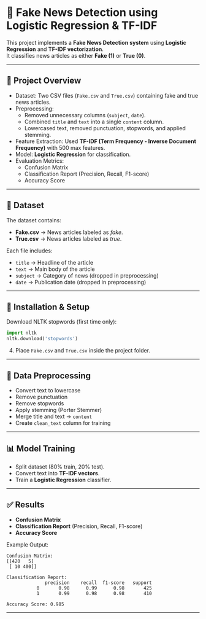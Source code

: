 # 📰 Fake News Detection using Logistic Regression & TF-IDF

This project implements a **Fake News Detection system** using **Logistic Regression** and **TF-IDF vectorization**.  
It classifies news articles as either **Fake (1)** or **True (0)**.

---

## 📌 Project Overview
- Dataset: Two CSV files (`Fake.csv` and `True.csv`) containing fake and true news articles.
- Preprocessing:
  - Removed unnecessary columns (`subject`, `date`).
  - Combined `title` and `text` into a single `content` column.
  - Lowercased text, removed punctuation, stopwords, and applied stemming.
- Feature Extraction: Used **TF-IDF (Term Frequency - Inverse Document Frequency)** with 500 max features.
- Model: **Logistic Regression** for classification.
- Evaluation Metrics: 
  - Confusion Matrix
  - Classification Report (Precision, Recall, F1-score)
  - Accuracy Score

---

## 📂 Dataset
The dataset contains:
- **Fake.csv** → News articles labeled as *fake*.
- **True.csv** → News articles labeled as *true*.

Each file includes:
- `title` → Headline of the article  
- `text` → Main body of the article  
- `subject` → Category of news (dropped in preprocessing)  
- `date` → Publication date (dropped in preprocessing)  

---

## 🚀 Installation & Setup

 Download NLTK stopwords (first time only):
   ```python
   import nltk
   nltk.download('stopwords')
   ```

4. Place `Fake.csv` and `True.csv` inside the project folder.

---

## 🧹 Data Preprocessing

- Convert text to lowercase  
- Remove punctuation  
- Remove stopwords  
- Apply stemming (Porter Stemmer)  
- Merge title and text → `content`  
- Create `clean_text` column for training  



---

## 📊 Model Training

- Split dataset (80% train, 20% test).
- Convert text into **TF-IDF vectors**.
- Train a **Logistic Regression** classifier.

---

## ✅ Results

- **Confusion Matrix**  
- **Classification Report** (Precision, Recall, F1-score)  
- **Accuracy Score**

Example Output:
```
Confusion Matrix:
[[420   5]
 [ 10 400]]

Classification Report:
              precision    recall  f1-score   support
           0       0.98      0.99      0.98       425
           1       0.99      0.98      0.98       410

Accuracy Score: 0.985
```

---

